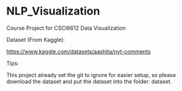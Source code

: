 # NLP_Visualization
Course Project for CSCI6612 Data Visualization

Dataset (From Kaggle):

https://www.kaggle.com/datasets/aashita/nyt-comments


Tips:

This project already set the git to ignore for easier setup, so please download the dataset and put the dataset into the folder: dataset.
